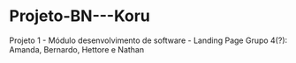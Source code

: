 # Projeto-BN---Koru
Projeto 1 - Módulo desenvolvimento de software - Landing Page
Grupo 4(?): Amanda, Bernardo, Hettore e Nathan
